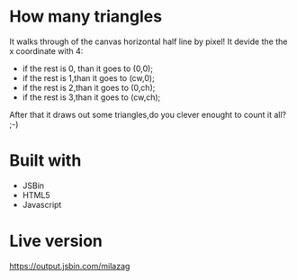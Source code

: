 # How many triangles

It walks through of the canvas horizontal half line by pixel! It devide the the x coordinate with 4:
- if the rest is 0, than it goes to (0,0);
- if the rest is 1,than it goes to (cw,0);
- if the rest is 2,than it goes to (0,ch);
- if the rest is 3,than it goes to (cw,ch);

After that it draws out some triangles,do you clever enought to count it all? ;-)

# Built with

- JSBin
- HTML5
- Javascript

# Live version

https://output.jsbin.com/milazag
